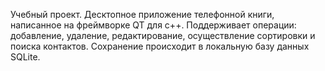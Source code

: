Учебный проект. Десктопное приложение телефонной книги, написанное на фреймворке QT для c++. Поддерживает операции: добавление, удаление, редактирование, осуществление сортировки и поиска контактов.
Сохранение происходит в локальную базу данных SQLite.
